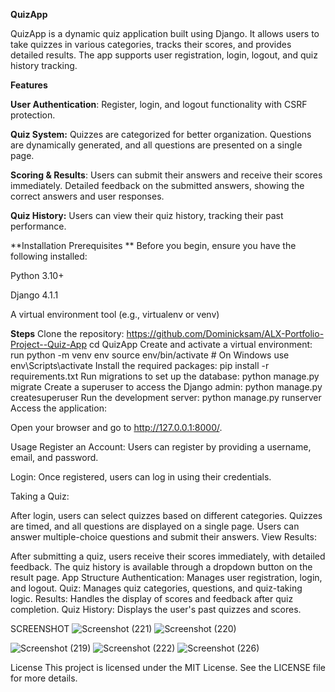 **QuizApp** 

QuizApp is a dynamic quiz application built using Django. It allows users to take quizzes in various categories, tracks their scores, and provides detailed results. The app supports user registration, login, logout, and quiz history tracking.

**Features** 

**User Authentication**: Register, login, and logout functionality with CSRF protection.


**Quiz System:** Quizzes are categorized for better organization. Questions are dynamically generated, and all questions are presented on a single page.


**Scoring & Results**: Users can submit their answers and receive their scores immediately. Detailed feedback on the submitted answers, showing the correct answers and user responses.


**Quiz History:** Users can view their quiz history, tracking their past performance.


**Installation Prerequisites **
Before you begin, ensure you have the following installed:

Python 3.10+ 

Django 4.1.1 

A virtual environment tool (e.g., virtualenv or venv)



**Steps**
Clone the repository: https://github.com/Dominicksam/ALX-Portfolio-Project--Quiz-App
cd QuizApp Create and activate a virtual environment:
run python -m venv env source env/bin/activate # On Windows 
use env\Scripts\activate Install the required packages: 
pip install -r requirements.txt 
Run migrations to set up the database: 
python manage.py migrate Create a superuser to access the Django admin: 
python manage.py createsuperuser Run the development server:
python manage.py runserver Access the application:

Open your browser and go to http://127.0.0.1:8000/.

Usage Register an Account: Users can register by providing a username, email, and password.

Login: Once registered, users can log in using their credentials.

Taking a Quiz:

After login, users can select quizzes based on different categories. Quizzes are timed, and all questions are displayed on a single page. Users can answer multiple-choice questions and submit their answers. View Results:

After submitting a quiz, users receive their scores immediately, with detailed feedback. The quiz history is available through a dropdown button on the result page. App Structure Authentication: Manages user registration, login, and logout. Quiz: Manages quiz categories, questions, and quiz-taking logic. Results: Handles the display of scores and feedback after quiz completion. Quiz History: Displays the user's past quizzes and scores.

SCREENSHOT
![Screenshot (221)](https://github.com/user-attachments/assets/e585f76c-d532-4f00-a642-1c7a10e50be8)
![Screenshot (220)](https://github.com/user-attachments/assets/be4fa091-2d78-4f45-baf0-fa9b21a83d39)

![Screenshot (219)](https://github.com/user-attachments/assets/76a708f1-8275-4cad-a78c-58ae9a2a8138)
![Screenshot (222)](https://github.com/user-attachments/assets/083f35c4-a0ad-43e9-a49c-606b72ba5b40)
![Screenshot (226)](https://github.com/user-attachments/assets/091aa2fb-f9df-4eb9-99ac-8070a4102838)







License This project is licensed under the MIT License. See the LICENSE file for more details.
